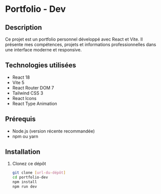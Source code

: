 # Portfolio - Dev

## Description
Ce projet est un portfolio personnel développé avec React et Vite. Il présente mes compétences, projets et informations professionnelles dans une interface moderne et responsive.

## Technologies utilisées
- React 18
- Vite 5
- React Router DOM 7
- Tailwind CSS 3
- React Icons
- React Type Animation

## Prérequis
- Node.js (version récente recommandée)
- npm ou yarn

## Installation
1. Clonez ce dépôt
   ```bash
   git clone [url-du-dépôt]
   cd portfolio-dev
   npm install
   npm run dev

